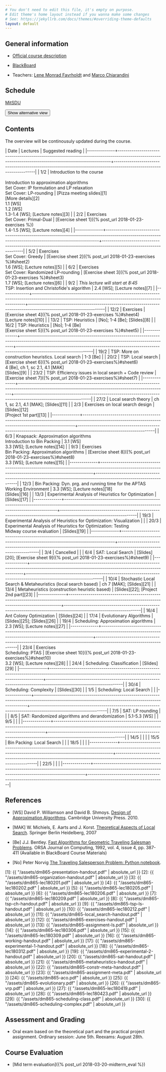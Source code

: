 ```yaml
---
# You don't need to edit this file, it's empty on purpose.
# Edit theme's home layout instead if you wanna make some changes
# See: https://jekyllrb.com/docs/themes/#overriding-theme-defaults
layout: default
---
```



## General information

- [Official course description](http://natfak.sdu.dk/laeseplan/kursusbeskrivelse.php?kursuskode=DM865&lang=en)

- [BlackBoard](https://e-learn.sdu.dk/webapps/blackboard/execute/courseMain?course_id=_386519_1)

- Teachers: [Lene Monrad Favrholdt](http://www.imada.sdu.dk/~lenem/) and [Marco Chiarandini](http://www.imada.sdu.dk/~marco)


## Schedule

<a href="https://mitsdu.sdu.dk/skema/activity/15020201/f18">MitSDU</a>

<button onclick="myFunction('Demo1')" class="w3-btn w3-cell w3-left-align">Show alternative view <i class="fa fa-caret-down"></i></button>
<div id="Demo1" class="w3-container w3-hide">

<div class="w3-responsive">
<div w3-include-html="./assets/timetable.html"></div>
<script>
w3.includeHTML();
</script>
</div>

</div>



## Contents 

The overview will be continousuly updated during the course.

| Date         | Lectures  	                                                                                                                                        | Suggested reading                                                                                                  |
|--------------+--------------------------------------------------------------------------------------------------------------------------------------------------------+--------------------------------------------------------------------------------------------------------------------|
| <!--L--> 1/2 | Introduction to the course<br><br> Introduction to approximation algorithms<br> Set Cover: IP formulation and LP relaxation<br> Set Cover: LP-rounding | [Pizza meeting slides][1]<br>[More details][2]<br> 1.1 [WS]<br> 1.2 [WS]<br> 1.3-1.4 [WS]; [Lecture notes][3]  |
| <!--L--> 2/2 | Exercises <br> Set Cover: Primal-Dual                                                                                                                  | [Exercise sheet 1]({% post_url 2018-01-23-exercises %})<br> 1.4-1.5 [WS]; [Lecture notes][4]                       |
|--------------+--------------------------------------------------------------------------------------------------------------------------------------------------------+--------------------------------------------------------------------------------------------------------------------|
| <!--L--> 5/2 | Exercises  <br> Set Cover: Greedy                                                                                                                      | [Exercise sheet 2]({% post_url 2018-01-23-exercises %}#sheet2) <br> 1.6 [WS]; [Lecture notes][5]                   |
| <!--L--> 6/2 | Exercises <br> Set Cover: Randomized LP-rounding                                                                                                       | [Exercise sheet 3]({% post_url 2018-01-23-exercises %}#sheet3) <br> 1.7 [WS]; [Lecture notes][6]                   |
| <!--L--> 9/2 | *This lecture will start at 8:45* <br> TSP: Insertion and Christofide's algorithm                                                                      | 2.4 [WS]; [Lecture notes][7]                                                                                       |
|--------------+--------------------------------------------------------------------------------------------------------------------------------------------------------+--------------------------------------------------------------------------------------------------------------------|
| 12/2         | Exercises                                                                                                                                              | [Exercise sheet 4]({% post_url 2018-01-23-exercises %}#sheet4)  <br> [Lecture notes][10]                           |
| 13/2         | TSP: Heuristics                                                                                                                                        | [No]; 1-4 [Be]; [Slides][8]                                                                                        |
| 16/2         | TSP: Heuristics                                                                                                                                        | [No]; 1-4 [Be] <br> [Exercise sheet 5]({% post_url 2018-01-23-exercises %}#sheet5)                                 |
|--------------+--------------------------------------------------------------------------------------------------------------------------------------------------------+--------------------------------------------------------------------------------------------------------------------|
| 19/2         | TSP: More on construction heuristics. Local search                                                                                                     | 1-3 [Be]                                                                                                           |
| 20/2         | TSP: Local search                                                                                                                                      | [Exercise sheet 6]({% post_url 2018-01-23-exercises%}#sheet6) <br>4 [Be], ch 1, sc 2.1, 4.1 [MAK] <br> [Slides][9] |
| 23/2         | TSP: Efficiency issues in local search + Code review                                                                                                   | [Exercise sheet 7]({% post_url 2018-01-23-exercises%}#sheet7)                                                      |
|--------------+--------------------------------------------------------------------------------------------------------------------------------------------------------+--------------------------------------------------------------------------------------------------------------------|
| 27/2         | Local search theory                                                                                                                                    | ch 1, sc 2.1, 4.1 [MAK]; [Slides][11]                                                                              |
| 2/3          | Exercises on local search design                                                                                                                       | [Slides][12] <br> [Project 1st part][13]                                                                           |
|--------------+--------------------------------------------------------------------------------------------------------------------------------------------------------+--------------------------------------------------------------------------------------------------------------------|
| 6/3          | Knapsack: Approximation algorithms <br> Introduction to Bin Packing                                                                                    | 3.1 [WS] <br> 3.3 [WS]; [Lecture notes][14]                                                                        |
| 9/3          | Exercises <br> Bin Packing: Approximation algorithms                                                                                                   | [Exercise sheet 8]({% post_url 2018-01-23-exercises%}#sheet8) <br>  3.3 [WS]; [Lecture notes][15]                  |
|--------------+--------------------------------------------------------------------------------------------------------------------------------------------------------+--------------------------------------------------------------------------------------------------------------------|
| 12/3         | Bin Packing: Dyn. prg. and running time for the APTAS <br> Working Environment                                                                         | 3.3 [WS]; [Lecture notes][18]  <br> [Slides][16]                                                                   |
| 13/3         | Experimental Analysis of Heuristics for Optimization                                                                                                   | [Slides][17]                                                                                                       |
|--------------+--------------------------------------------------------------------------------------------------------------------------------------------------------+--------------------------------------------------------------------------------------------------------------------|
| 19/3         | Experimental Analysis of Heuristics for Optimization: Visualization                                                                                    |                                                                                                                    |
| 20/3         | Experimental Analysis of Heuristics for Optimization: Testing <br> Midway course evaluation                                                            | [Slides][19]                                                                                                       |
|--------------+--------------------------------------------------------------------------------------------------------------------------------------------------------+--------------------------------------------------------------------------------------------------------------------|
| 3/4          | Cancelled                                                                                                                                              |                                                                                                                    |
| 6/4          | SAT: Local Search                                                                                                                                      | [Slides][20]; [Exercise sheet 9]({% post_url 2018-01-23-exercises%}#sheet9)                                        |
|--------------+--------------------------------------------------------------------------------------------------------------------------------------------------------+--------------------------------------------------------------------------------------------------------------------|
| 10/4         | Stochastic Local Search & Metaheuristics (local search based)                                                                                          | ch 7 [MAK]; [Slides][21]                                                                                           |
| 13/4         | Metaheuristics (construction heuristic based)                                                                                                          | [Slides][22]; [Project 2nd part][23]                                                                               |
|--------------+--------------------------------------------------------------------------------------------------------------------------------------------------------+--------------------------------------------------------------------------------------------------------------------|
| 16/4         | Ant Colony Optimization                                                                                                                                | [Slides][24]                                                                                                       |
| 17/4         | Evolutionary Algorithms                                                                                                                                | [Slides][25]; [Slides][26]                                                                                         |
| 19/4         | Scheduling: Approximation algorithms                                                                                                                   | 2.3 [WS]; [Lecture notes][27]                                                                                      |
|--------------+--------------------------------------------------------------------------------------------------------------------------------------------------------+--------------------------------------------------------------------------------------------------------------------|
| 23/4         | Exercises<br>Scheduling: PTAS                                                                                                                          | [Exercise sheet 10]({% post_url 2018-01-23-exercises%}#sheet10) <br> 3.2 [WS]; [Lecture notes][28]                 |
| 24/4         | Scheduling: Classification                                                                                                                             | [Slides][29]                                                                                          |
|--------------+--------------------------------------------------------------------------------------------------------------------------------------------------------+--------------------------------------------------------------------------------------------------------------------|
| 30/4         | Scheduling: Complexity                                                                                                                                 |              [Slides][30]                                                                                                       |
| 1/5          | Scheduling: Local Search                                                                                                                               |                                                                                                                    |
|--------------+--------------------------------------------------------------------------------------------------------------------------------------------------------+--------------------------------------------------------------------------------------------------------------------|
| 7/5          | SAT: LP rounding                                                                                                                                       |                                                                                                                    |
| 8/5          | SAT: Randomized algorithms and derandomization                                                                                                         | 5.1-5.3 [WS]                                                                                                       |
| 9/5          |                                                                                                                                                        |                                                                                                                    |
|--------------+--------------------------------------------------------------------------------------------------------------------------------------------------------+--------------------------------------------------------------------------------------------------------------------|
| 14/5         |                                                                                                                                                        |                                                                                                                    |
| 15/5         | Bin Packing: Local Search                                                                                                                              |                                                                                                                    |
| 18/5         |                                                                                                                                                        |                                                                                                                    |
|--------------+--------------------------------------------------------------------------------------------------------------------------------------------------------+--------------------------------------------------------------------------------------------------------------------|
| 22/5         |                                                                                                                                                        |                                                                                                                    |
|--------------+--------------------------------------------------------------------------------------------------------------------------------------------------------+--------------------------------------------------------------------------------------------------------------------|


## References 

- [WS] David P. Williamson and David
  B. Shmoys. [Design of Approximation Algorithms](http://www.designofapproxalgs.com/). Cambridge
  University Press. 2010.

- [MAK] W. Michiels, E. Aarts and J. Korst. [Theoretical Aspects of Local Search](http://dx.doi.org/10.1007/978-3-540-35854-1). Springer Berlin Heidelberg, 2007

- [Be]
  J.J. Bentley. [Fast Algorithms for Geometric Traveling Salesman Problems](http://dx.doi.org/10.1287/ijoc.4.4.387). ORSA
  Journal on Computing, 1992, vol. 4, issue 4, pp. 387-411 (Available in
  BlackBoard Course Materials)

- [No] Peter Norvig [The Traveling Salesperson Problem: Python notebook](http://nbviewer.jupyter.org/url/norvig.com/ipython/TSP.ipynb).



[1]: {{ "/assets/dm865-presentation-handout.pdf" | absolute_url }}
[2]: {{ "/assets/dm865-organization-handout.pdf" | absolute_url }}
[3]: {{ "/assets/dm865-lec180201.pdf" | absolute_url }}
[4]: {{ "/assets/dm865-lec180202.pdf" | absolute_url }}
[5]: {{ "/assets/dm865-lec180205.pdf" | absolute_url }}
[6]: {{ "/assets/dm865-lec180206.pdf" | absolute_url }}
[7]: {{ "/assets/dm865-lec180209.pdf" | absolute_url }}
[8]: {{ "/assets/dm865-tsp-ch-handout.pdf" | absolute_url }}
[9]: {{ "/assets/dm865-tsp-ls-handout.pdf" | absolute_url }}
[10]: {{ "/assets/dm865-lec180212.pdf" | absolute_url }}
[11]: {{ "/assets/dm865-local_search-handout.pdf" | absolute_url }}
[12]: {{ "/assets/dm865-exercises-handout.pdf" | absolute_url }}
[13]: {{ "/assets/dm865-assignment-ls.pdf" | absolute_url }}
[14]: {{ "/assets/dm865-lec180306.pdf" | absolute_url }}
[15]: {{ "/assets/dm865-lec180309.pdf" | absolute_url }}
[16]: {{ "/assets/dm865-working-handout.pdf" | absolute_url }}
[17]: {{ "/assets/dm865-experimental-1-handout.pdf" | absolute_url }}
[18]: {{ "/assets/dm865-lec180312.pdf" | absolute_url }}
[19]: {{ "/assets/dm865-experimental-2-handout.pdf" | absolute_url }}
[20]: {{ "/assets/dm865-sat-handout.pdf" | absolute_url }}
[21]: {{ "/assets/dm865-metaheuristics-handout.pdf" | absolute_url }}
[22]: {{ "/assets/dm865-constr-meta-handout.pdf" | absolute_url }}
[23]: {{ "/assets/dm865-assignment-meta.pdf" | absolute_url }}
[24]: {{ "/assets/dm865-aco.pdf" | absolute_url }}
[25]: {{ "/assets/dm865-evolutionary.pdf" | absolute_url }}
[26]: {{ "/assets/dm865-vrp.pdf" | absolute_url }}
[27]: {{ "/assets/dm865-lec180419.pdf" | absolute_url }}
[28]: {{ "/assets/dm865-lec180423.pdf" | absolute_url }}
[29]: {{ "/assets/dm865-scheduling-class.pdf" | absolute_url }}
[30]: {{ "/assets/dm865-scheduling-complex.pdf" | absolute_url }}


## Assessment and Grading

- Oral exam based on the theoretical part and the practical project
  assignment. Ordinary session: June 5th. Reexams: August 28th.


## Course Evaluation

- [Mid term evaluation]({% post_url 2018-03-20-midterm_eval %})
